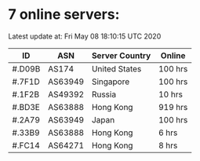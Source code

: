 # 7 online servers:

Latest update at: Fri May 08 18:10:15 UTC 2020

| ID | ASN | Server Country | Online |
| -- | --- | -------------- | ------ |
| #.D09B | AS174 | United States | 100 hrs |
| #.7F1D | AS63949 | Singapore | 100 hrs |
| #.1F2B | AS49392 | Russia | 10 hrs |
| #.BD3E | AS63888 | Hong Kong | 919 hrs |
| #.2A79 | AS63949 | Japan | 100 hrs |
| #.33B9 | AS63888 | Hong Kong | 6 hrs |
| #.FC14 | AS64271 | Hong Kong | 8 hrs |

